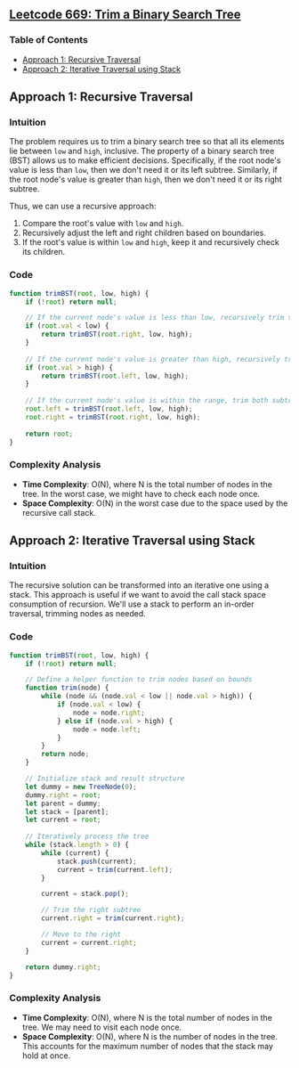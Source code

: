 ## [Leetcode 669: Trim a Binary Search Tree](https://leetcode.com/problems/trim-a-binary-search-tree/)

### Table of Contents
- [Approach 1: Recursive Traversal](#approach-1-recursive-traversal)
- [Approach 2: Iterative Traversal using Stack](#approach-2-iterative-traversal-using-stack)

## Approach 1: Recursive Traversal

### Intuition
The problem requires us to trim a binary search tree so that all its elements lie between `low` and `high`, inclusive. The property of a binary search tree (BST) allows us to make efficient decisions. Specifically, if the root node's value is less than `low`, then we don't need it or its left subtree. Similarly, if the root node's value is greater than `high`, then we don't need it or its right subtree. 

Thus, we can use a recursive approach:
1. Compare the root's value with `low` and `high`.
2. Recursively adjust the left and right children based on boundaries.
3. If the root's value is within `low` and `high`, keep it and recursively check its children.

### Code
```javascript
function trimBST(root, low, high) {
    if (!root) return null;

    // If the current node's value is less than low, recursively trim the right subtree.
    if (root.val < low) {
        return trimBST(root.right, low, high);
    }
    
    // If the current node's value is greater than high, recursively trim the left subtree.
    if (root.val > high) {
        return trimBST(root.left, low, high);
    }
    
    // If the current node's value is within the range, trim both subtrees.
    root.left = trimBST(root.left, low, high);
    root.right = trimBST(root.right, low, high);
    
    return root;
}
```

### Complexity Analysis
- **Time Complexity**: O(N), where N is the total number of nodes in the tree. In the worst case, we might have to check each node once.
- **Space Complexity**: O(N) in the worst case due to the space used by the recursive call stack.

## Approach 2: Iterative Traversal using Stack

### Intuition
The recursive solution can be transformed into an iterative one using a stack. This approach is useful if we want to avoid the call stack space consumption of recursion. We'll use a stack to perform an in-order traversal, trimming nodes as needed.

### Code
```javascript
function trimBST(root, low, high) {
    if (!root) return null;

    // Define a helper function to trim nodes based on bounds
    function trim(node) {
        while (node && (node.val < low || node.val > high)) {
            if (node.val < low) {
                node = node.right;
            } else if (node.val > high) {
                node = node.left;
            }
        }
        return node;
    }

    // Initialize stack and result structure
    let dummy = new TreeNode(0);
    dummy.right = root;
    let parent = dummy;
    let stack = [parent];
    let current = root;
    
    // Iteratively process the tree
    while (stack.length > 0) {
        while (current) {
            stack.push(current);
            current = trim(current.left);
        }

        current = stack.pop();

        // Trim the right subtree
        current.right = trim(current.right);

        // Move to the right
        current = current.right;
    }

    return dummy.right;
}
```

### Complexity Analysis
- **Time Complexity**: O(N), where N is the total number of nodes in the tree. We may need to visit each node once.
- **Space Complexity**: O(N), where N is the number of nodes in the tree. This accounts for the maximum number of nodes that the stack may hold at once.

